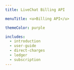 ```yaml
---
title: LiveChat Billing API

menuTitle: <u>Billing API</u>

themeColor: purple

includes:
  - introduction
  - user-guide
  - direct-charges
  - ledger
  - subscription
---
```

